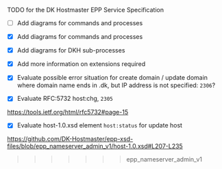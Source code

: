 TODO for the DK Hostmaster EPP Service Specification

- [ ] Add diagrams for commands and processes

- [X] Add diagrams for commands and processes
- [X] Add diagrams for DKH sub-processes
- [X] Add more information on extensions required
- [X] Evaluate possible error situation for create domain / update domain where domain name ends in .dk, but IP address is not specified: `2306`?
- [X] Evaluate RFC:5732 host:chg, `2305`

https://tools.ietf.org/html/rfc5732#page-15

- [X] Evaluate host-1.0.xsd element `host:status` for update host

https://github.com/DK-Hostmaster/epp-xsd-files/blob/epp_nameserver_admin_v1/host-1.0.xsd#L207-L235
>>>>>>> epp_nameserver_admin_v1
